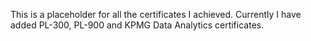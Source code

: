 This is a placeholder for all the certificates I achieved.
Currently I have added PL-300, PL-900 and KPMG Data Analytics certificates.

